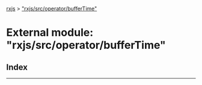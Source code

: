 [rxjs](../README.md) > ["rxjs/src/operator/bufferTime"](../modules/_rxjs_src_operator_buffertime_.md)

# External module: "rxjs/src/operator/bufferTime"

## Index

---

